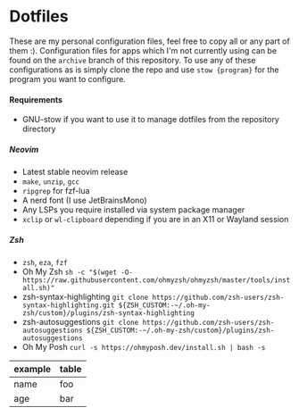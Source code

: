 # Dotfiles
These are my personal configuration files, feel free to copy all or any part of them :). Configuration files for apps which I'm not currently using can be found on the `archive` branch of this repository. To use any of these configurations as is simply clone the repo and use `stow {program}` for the program you want to configure.

#### Requirements
- GNU-stow if you want to use it to manage dotfiles from the repository directory

##### Neovim
- Latest stable neovim release
- `make`, `unzip`, `gcc`
- `ripgrep` for fzf-lua
- A nerd font (I use JetBrainsMono)
- Any LSPs you require installed via system package manager
- `xclip` or `wl-clipboard` depending if you are in an X11 or Wayland session

##### Zsh
- `zsh`, `eza`, `fzf`
- Oh My Zsh `sh -c "$(wget -O- https://raw.githubusercontent.com/ohmyzsh/ohmyzsh/master/tools/install.sh)"`
- zsh-syntax-highlighting `git clone https://github.com/zsh-users/zsh-syntax-highlighting.git ${ZSH_CUSTOM:-~/.oh-my-zsh/custom}/plugins/zsh-syntax-highlighting`
- zsh-autosuggestions `git clone https://github.com/zsh-users/zsh-autosuggestions ${ZSH_CUSTOM:-~/.oh-my-zsh/custom}/plugins/zsh-autosuggestions`
- Oh My Posh `curl -s https://ohmyposh.dev/install.sh | bash -s`

| example | table |
| ---     | ---   |
| name    | foo   |
| age     | bar   |


